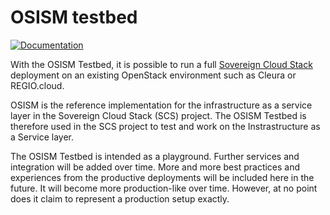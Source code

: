 # OSISM testbed

[![Documentation](https://img.shields.io/static/v1?label=&message=documentation&color=blue)](https://osism.github.io/docs/guides/other-guides/testbed)

With the OSISM Testbed, it is possible to run a full [Sovereign Cloud Stack](https://scs.community)
deployment on an existing OpenStack environment such as Cleura or REGIO.cloud.

OSISM is the reference implementation for the infrastructure as a service layer
in the Sovereign Cloud Stack (SCS) project. The OSISM Testbed is therefore used
in the SCS project to test and work on the Instrastructure as a Service layer.

The OSISM Testbed is intended as a playground. Further services and integration
will be added over time. More and more best practices and experiences from the
productive deployments will be included here in the future. It will become more
production-like over time. However, at no point does it claim to represent a
production setup exactly.
